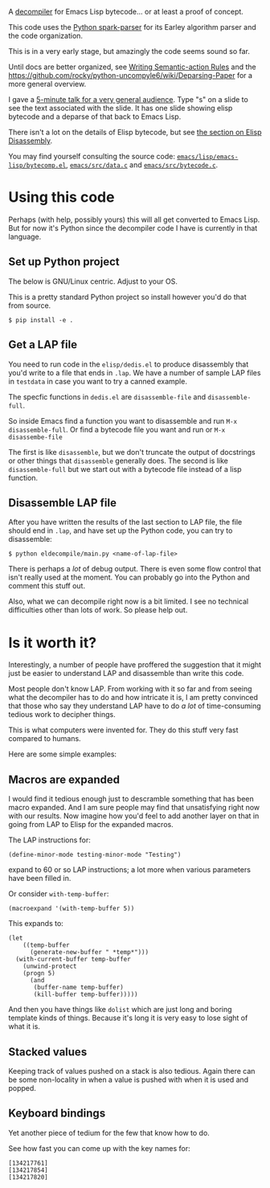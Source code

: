 A [decompiler](https://en.wikipedia.org/wiki/Decompiler) for Emacs Lisp bytecode... or at least a proof of concept.

This code uses the [Python spark-parser](https://pypi.python.org/pypi/spark_parser/) for its Earley algorithm parser and the code organization.

This is in a very early stage, but amazingly the code seems sound so
far.

Until docs are better organized, see
[Writing Semantic-action Rules](https://github.com/rocky/python-spark/wiki/Writing-Semantic-action-rules)
and the
https://github.com/rocky/python-uncompyle6/wiki/Deparsing-Paper for a
more general overview.

I gave a
[5-minute talk for a very general audience](http://rocky.github.io/NYC-Hackntell). Type
"s" on a slide to see the text associated with the slide. It has one
slide showing elisp bytecode and a deparse of that back to Emacs Lisp.


There isn't a lot on the details of Elisp bytecode, but see [the section on Elisp
Disassembly](https://www.gnu.org/software/emacs/manual/html_node/elisp/Disassembly.html).

You may find yourself consulting the source code: [`emacs/lisp/emacs-lisp/bytecomp.el`](http://git.savannah.gnu.org/cgit/emacs.git/tree/lisp/emacs-lisp/bytecomp.el),
[`emacs/src/data.c`](http://git.savannah.gnu.org/cgit/emacs.git/tree/src/data.c) and [`emacs/src/bytecode.c`](http://git.savannah.gnu.org/cgit/emacs.git/tree/src/bytecode.c).

# Using this code

Perhaps (with help, possibly yours) this will all get converted to
Emacs Lisp. But for now it's Python since the decompiler code I have
is currently in that language.

## Set up Python project

The below is GNU/Linux centric. Adjust to your OS.

This is a pretty standard Python project so install however you'd do that from source.


```
$ pip install -e .
```

## Get a LAP file

You need to run code in the `elisp/dedis.el` to produce disassembly
that you'd write to a file that ends in `.lap`.  We have a number of
sample LAP files in `testdata` in case you want to try a canned example.

The specfic functions in `dedis.el` are `disassemble-file` and `disassemble-full`.

So inside Emacs find a function you want to disassemble and run `M-x disassemble-full`.
Or find a bytecode file you want and run or `M-x disassembe-file`

The first is like `disassemble`, but we don't truncate the
output of docstrings or other things that `disassemble` generally does. The second is
like `disassemble-full` but we start out with a bytecode file instead of a lisp function.

## Disassemble LAP file

After you have written the results of the last section to LAP file,
the file should end in `.lap`, and have set up the Python code, you
can try to disassemble:

```
$ python eldecompile/main.py <name-of-lap-file>
```

There is perhaps a *lot* of debug output. There is even some flow
control that isn't really used at the moment. You can probably go into
the Python and comment this stuff out.

Also, what we can decompile right now is a bit limited. I see no
technical difficulties other than lots of work. So please help out.

# Is it worth it?

Interestingly, a number of people have proffered the suggestion that
it might just be easier to understand LAP and disassemble than write this code.

Most people don't know LAP. From working with it so far and from
seeing what the decompiler has to do and how intricate it is, I am
pretty convinced that those who say they understand LAP have to do *a
lot* of time-consuming tedious work to decipher things.

This is what computers were invented for. They do this stuff very fast
compared to humans.

Here are some simple examples:

## Macros are expanded

I would find it tedious enough just to descramble something that has
been macro expanded. And I am sure people may find that unsatisfying
right now with our results. Now imagine how you'd feel to add another
layer on that in going from LAP to Elisp for the expanded macros.

The LAP instructions for:

```
(define-minor-mode testing-minor-mode "Testing")
```

expand to 60 or so LAP instructions; a lot more when various parameters
have been filled in.

Or consider `with-temp-buffer`:

```
(macroexpand '(with-temp-buffer 5))
```

This expands to:

```
(let
    ((temp-buffer
      (generate-new-buffer " *temp*")))
  (with-current-buffer temp-buffer
    (unwind-protect
	(progn 5)
      (and
       (buffer-name temp-buffer)
       (kill-buffer temp-buffer)))))
```

And then you have things like `dolist` which are just long and boring template kinds of
things. Because it's long it is very easy to lose sight of what it is.

## Stacked values

Keeping track of values pushed on a stack is also tedious. Again there
can be some non-locality in when a value is pushed with when it is used and popped.

## Keyboard bindings

Yet another piece of tedium for the few that know how to do.

See how fast you can come up with the key names for:

```
[134217761]
[134217854]
[134217820]
```
